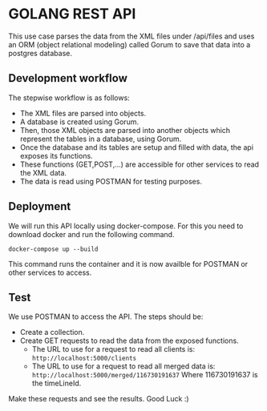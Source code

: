 # GOLANG REST API

This use case parses the data from the XML files under /api/files and uses an ORM (object relational modeling) called Gorum to save that data into a postgres database.

## Development workflow

The stepwise workflow is as follows:
- The XML files are parsed into objects.
- A database is created using Gorum.
- Then, those XML objects are parsed into another objects which represent the tables in a database, using Gorum.
- Once the database and its tables are setup and filled with data, the api exposes its functions.
- These functions (GET,POST,...) are accessible for other services to read the XML data.
- The data is read using POSTMAN for testing purposes.

## Deployment

We will run this API locally using docker-compose. For this you need to download docker and run the following command.

```
docker-compose up --build
```

This command runs the container and it is now availble for POSTMAN or other services to access.

## Test

We use POSTMAN to access the API. The steps should be:
- Create a collection.
- Create GET requests to read the data from the exposed functions.
  - The URL to use for a request to read all clients is:
    `http://localhost:5000/clients`
  - The URL to use for a request to read all merged data is:
    `http://localhost:5000/merged/116730191637`
    Where 116730191637 is the timeLineId.

Make these requests and see the results. Good Luck :)
